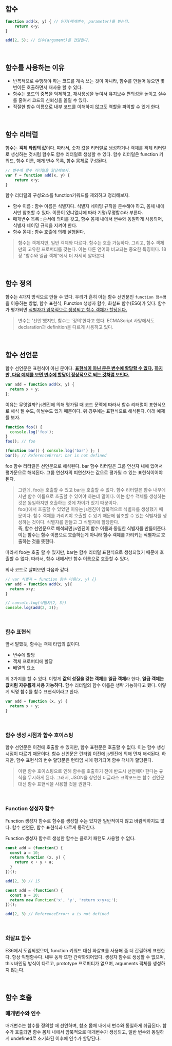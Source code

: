 ## 함수

```js
function add(x, y) { // 인자(매개변수, parameter)를 받는다.
	return x+y;
}

add(2, 5); // 인수(argument)를 전달한다.
```

<br />

## 함수를 사용하는 이유

- 반복적으로 수행해야 하는 코드를 계속 쓰는 것이 아니라, 함수를 만들어 놓으면 몇 번이든 호출하면서 재사용 할 수 있다.
- 함수는 코드의 중복을 억제하고, 재사용성을 높여서 유지보수 편의성을 높이고 실수를 줄여서 코드의 신뢰성을 올릴 수 있다.
- 적절한 함수 이름으로 내부 코드를 이해하지 않고도 역할을 파악할 수 있게 한다.

<br/>

## 함수 리터럴

함수는 **객체 타입의 값**이다. 따라서, 숫자 값을 리터럴로 생성하거나 객체를 객체 리터럴로 생성하는 것처럼 함수도 함수 리터럴로 생성할 수 있다. 함수 리터럴은 function 키워드, 함수 이름, 매개 변수 목록, 함수 몸체로 구성된다.

```js
// 변수에 함수 리터럴을 할당해보자.
var f = function add(x, y) {
	return x+y;
}
```

함수 리터럴의 구성요소를 function키워드를 제외하고 정리해보자.

- 함수 이름 : 함수 이름은 식별자다. 식별자 네이밍 규칙을 준수해야 하고, 몸체 내에서만 참조할 수 있다. 이름이 있냐없냐에 따라 기명/무명함수라 부른다.
- 매개변수 목록 : 순서에 의미를 갖고, 함수 몸체 내에서 변수와 동일하게 사용되어, 식별자 네이밍 규칙을 지켜야 한다.
- 함수 몸체 : 함수 호출에 의해 실행된다.

> 함수는 객체지만, 일반 객체와 다르다. 함수는 호출 가능하다. 그리고, 함수 객체만의 고유한 프로퍼티를 갖는다. 이는 다른 언어와 비교되는 중요한 특징이다. 18장 "함수와 일급 객체"에서 더 자세히 알아본다.

<br />

## 함수 정의

함수는 4가지 방식으로 만들 수 있다. 우리가 흔히 아는 함수 선언문인 `function 함수명`을 이용하는 방법, 함수 표현식, Function 생성자 함수, 화살표 함수(ES6)가 있다. 함수가 평가되면 <u>식별자가 암묵적으로 생성되고 함수 객체가 할당된다.</u> 

> 변수는 '선언'했지만, 함수는 '정의'한다고 했다. ECMAScript 사양에서도 declaration과 definition을 다르게 사용하고 있다.

<br />

## 함수 선언문

함수 선언문은 표현식이 아닌 문이다. <u>**표현식이 아닌 문은 변수에 할당할 수 없다.**</u> **<u>하지만, 다음 예제를 보면 변수에 할당이 정상적으로 되는 것처럼 보인다.</u>**

```js
var add = function add(x, y) {
  return x + y;
};
```

이유는 무엇일까? js엔진에 의해 평가될 때 코드 문맥에 따라서 함수 리터럴이 표현식으로 해석 될 수도, 아닐수도 있기 때문이다. 위 경우에는 표현식으로 해석된다. 아래 예제를 보자.

```js
function foo() {
  console.log('foo');
}
foo(); // foo

(function bar() { console.log('bar') }; )
bar(); // ReferenceError: bar is not defined
```

foo 함수 리터럴은 선언문으로 해석된다. bar 함수 리터럴은 그룹 연산자 내에 있어서 평가문으로 해석된다. 그룹 연산자의 피연산자는 값으로 평가될 수 있는 표현식이어야 된다.

> 그런데, foo는 호출할 수 있고 bar는 호출할 수 없다. 함수 리터럴은 함수 내부에서만 함수 이름으로 호출할 수 있어야 하는데 말이다. 이는 함수 객체를 생성하는 것은 동일하지만 호출하는 것에 차이가 있기 때문이다.  
> foo()에서 호출할 수 있었던 이유는 js엔진이 암묵적으로 식별자를 생성했기 때문이다. 함수 객체를 가리켜야 호출할 수 있기 때문에 참조할 수 있는 식별자를 생성하는 것이다. 식별자를 만들고 그 식별자에 할당한다.  
> **즉, 함수 선언문으로 해석되면 js엔진이 함수 이름과 동일한 식별자를 만들어준다. 이는 함수는 함수 이름으로 호출하는게 아니라 함수 객체를 가리키는 식별자로 호출하는 것을 뜻한다.**

따라서 foo는 호출 할 수 있지만, bar는 함수 리터럴 표현식으로 생성되었기 때문에 호출할 수 없다. 따라서, 함수 내에서만 함수 이름으로 호출할 수 있다.  

의사 코드로 살펴보면 다음과 같다.

```js
// var 식별자 = function 함수 이름(x, y) {}
var add = function add(x, y){
  return x+y;
}

// console.log(식별자(2, 3))
console.log(add(2, 3));
```

<br />

### 함수 표현식

앞서 말했듯, 함수는 객체 타입의 값이다.

- 변수에 할당
- 객체 프로퍼티에 할당
- 배열의 요소

위 3가지를 할 수 있다. 이렇게 **값의 성질을 갖는 객체**를 **일급 객체**라 한다. **일급 객체는 값처럼 자유롭게 사용 가능하다.** 함수 리터럴의 함수 이름은 생략 가능하다고 했다. 이렇게 익명 함수를 함수 표현식이라고 한다.

```js
var add = function (x, y) {
  return x + y;
}
```

<br />

### 함수 생성 시점과 함수 호이스팅

함수 선언문은 이전에 호출할 수 있지만, 함수 표현문은 호출할 수 없다. 이는 함수 생성 시점이 다르기 때문이다. 함수 선언문은 런타임 이전에 js엔진에 의해 먼저 해석된다. 하지만, 함수 표현식의 변수 할당문은 런타임 시에 평가되어 함수 객체가 할당된다. 

> 이런 함수 호이스팅으로 인해 함수를 호출하기 전에 반드시 선언해야 한다는 규칙을 무시하게 된다. 그래서, JSON을 창안한 더글라스 크락포드는 함수 선언문 대신 함수 표현식을 사용할 것을 권한다.

<br />

### Function 생성자 함수

Function 생성자 함수로 함수를 생성할 수는 있지만 일반적이지 않고 바람직하지도 않다. 함수 선언문, 함수 표현식과 다르게 동작한다.

Function 생성자 함수로 생성한 함수는 클로저 패턴도 사용할 수 없다.

```js
const add = (function() {
  const a = 10;
  return function (x, y) {
    return x + y + a;
  }
})();

add(2, 3) // 15
```

```js
const add = (function() {
  const a = 10;
  return new Function('x', 'y', 'return x+y+a;');
})();

add(2, 3) // ReferenceError: a is not defined
```

<br />

### 화살표 함수

ES6에서 도입되었으며, function 키워드 대신 화살표를 사용해 좀 더 간결하게 표현한다. 항상 익명함수다. 내부 동작 또한 간략화되어있다. 생성자 함수로 생성할 수 없으며, this 바인딩 방식이 다르고, prototype 프로퍼티가 없으며, arguments 객체를 생성하지 않는다.

<br />

## 함수 호출

### 매개변수와 인수

매개변수는 함수를 정의할 때 선언하며, 함소 몸체 내에서 변수와 동일하게 취급된다. 함수가 호출되면 함수 몸체 내에서 암묵적으로 매개변수가 생성되고, 일반 변수와 동일하게 undefined로 초기화된 이후에 인수가 할당된다.
